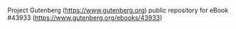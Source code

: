 Project Gutenberg (https://www.gutenberg.org) public repository for
eBook #43933 (https://www.gutenberg.org/ebooks/43933)
